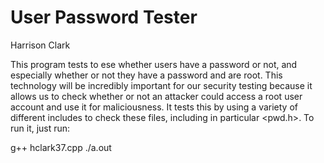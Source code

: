 # User Password Tester
Harrison Clark

This program tests to ese whether users have a password or not, and especially whether or not they have a password and are root. This technology will be incredibly important for our security testing because it allows us to check whether or not an attacker could access a root user account and use it for maliciousness. It tests this by using a variety of different includes to check these files, including in particular <pwd.h>. To run it, just run: 

g++ hclark37.cpp
./a.out
